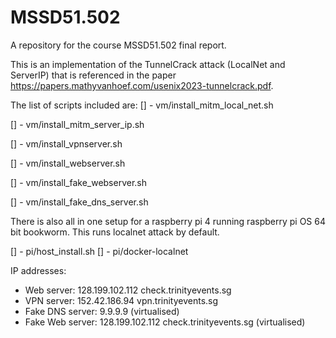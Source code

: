 # MSSD51.502

A repository for the course MSSD51.502 final report.

This is an implementation of the TunnelCrack attack (LocalNet and ServerIP) that is referenced in the paper https://papers.mathyvanhoef.com/usenix2023-tunnelcrack.pdf.

The list of scripts included are:
[] - vm/install_mitm_local_net.sh

[] - vm/install_mitm_server_ip.sh

[] - vm/install_vpnserver.sh

[] - vm/install_webserver.sh

[] - vm/install_fake_webserver.sh

[] - vm/install_fake_dns_server.sh

There is also all in one setup for a raspberry pi 4 running raspberry pi OS 64 bit bookworm. This runs localnet attack by default.

[] - pi/host_install.sh
[] - pi/docker-localnet

IP addresses:
- Web server: 128.199.102.112 check.trinityevents.sg
- VPN server: 152.42.186.94 vpn.trinityevents.sg
- Fake DNS server: 9.9.9.9 (virtualised)
- Fake Web server: 128.199.102.112 check.trinityevents.sg (virtualised)

